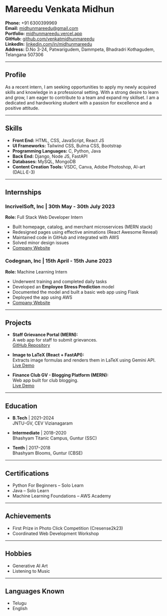 # Mareedu Venkata Midhun

**Phone:** +91 6300399969  
**Email:** [midhunmareedu@gmail.com](mailto:midhunmareedu@gmail.com)  
**Portfolio:** [midhunmareedu.vercel.app](http://midhunmareedu.vercel.app)  
**GitHub:** [github.com/venkatmidhunmareedu](http://github.com/venkatmidhunmareedu)  
**LinkedIn:** [linkedin.com/in/midhunmareedu](http://linkedin.com/in/midhunmareedu)  
**Address:** D.No 3-24, Patwarigudem, Dammpeta, Bhadradri Kothagudem, Telangana 507306

---

## Profile

As a recent intern, I am seeking opportunities to apply my newly acquired skills and knowledge in a professional setting. With a strong desire to learn and grow, I am eager to contribute to a team and expand my skillset. I am a dedicated and hardworking student with a passion for excellence and a positive attitude.

---

## Skills

- **Front End:** HTML, CSS, JavaScript, React JS  
- **UI Frameworks:** Tailwind CSS, Bulma CSS, Bootstrap  
- **Programming Languages:** C, Python, Java  
- **Back End:** Django, Node JS, FastAPI  
- **Databases:** MySQL, MongoDB  
- **Content Creation Tools:** VSDC, Canva, Adobe Photoshop, AI-art (DALL·E-3)

---

## Internships

### IncrivelSoft, Inc | 30th May - 30th July 2023  
**Role:** Full Stack Web Developer Intern  
- Built homepage, catalog, and merchant microservices (MERN stack)  
- Redesigned pages using effective animations (React Awesome Reveal)  
- Maintained code in GitHub and integrated with AWS  
- Solved minor design issues  
- [Company Website](https://incrivelsoft.com/)

### Codegnan, Inc | 15th April - 15th June 2023  
**Role:** Machine Learning Intern  
- Underwent training and completed daily tasks  
- Developed an **Employee Stress Prediction** model  
- Documented the model and built a basic web app using Flask  
- Deployed the app using AWS  
- [Company Website](https://codegnan.com/)

---

## Projects

- **Staff Grievance Portal (MERN):**  
  A web app for staff to submit grievances.  
  [GitHub Repository](https://github.com/SasiVardhan247/JNTUGV_Grievance_Portal)

- **Image to LaTeX (React + FastAPI):**  
  Extracts image formulas and renders them in LaTeX using Gemini API.  
  [Live Demo](https://image-to-latex-xcxg.vercel.app/)

- **Finance Club GV - Blogging Platform (MERN):**  
  Web app built for club blogging.  
  [Live Demo](https://finance-club.vercel.app/)

---

## Education

- **B.Tech** | 2021–2024  
  JNTU-GV, CEV Vizianagaram  

- **Intermediate** | 2018–2020  
  Bhashyam Titanic Campus, Guntur (SSC)  

- **Tenth** | 2017–2018  
  Bhashyam Blooms, Guntur (CBSE)  

---

## Certifications

- Python For Beginners – Solo Learn  
- Java – Solo Learn  
- Machine Learning Foundations – AWS Academy

---

## Achievements

- First Prize in Photo Click Competition (Cresense2k23)  
- Coordinated Web Development Workshop

---

## Hobbies

- Generative AI Art  
- Listening to Music

---

## Languages Known

- Telugu  
- English
